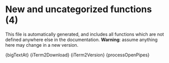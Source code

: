 # New and uncategorized functions (4)

This file is automatically generated, and includes all functions which are not defined anywhere else in the documentation. **Warning**: assume anything here may change in a new version.

{bigTextAt}
{iTerm2Download}
{iTerm2Version}
{processOpenPipes}
